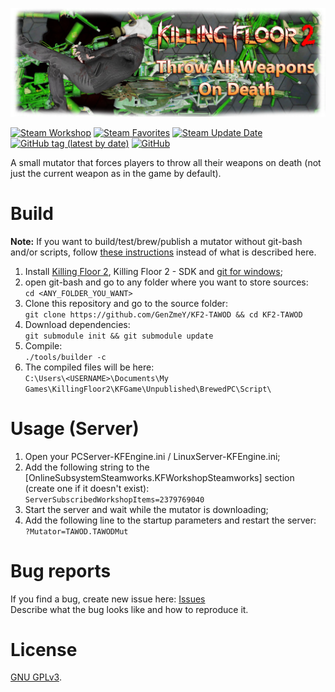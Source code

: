 [![](PublicationContent/mutbanner.png)](https://steamcommunity.com/sharedfiles/filedetails/?id=2379769040)

[![Steam Workshop](https://img.shields.io/static/v1?message=workshop&logo=steam&labelColor=gray&color=blue&logoColor=white&label=steam%20)](https://steamcommunity.com/sharedfiles/filedetails/?id=2379769040)
[![Steam Favorites](https://img.shields.io/steam/favorites/2379769040)](https://steamcommunity.com/sharedfiles/filedetails/?id=2379769040)
[![Steam Update Date](https://img.shields.io/steam/update-date/2379769040)](https://steamcommunity.com/sharedfiles/filedetails/?id=2379769040)
[![GitHub tag (latest by date)](https://img.shields.io/github/v/tag/GenZmeY/KF2-TAWOD)](https://github.com/GenZmeY/KF2-TAWOD/tags)
[![GitHub](https://img.shields.io/github/license/GenZmeY/KF2-TAWOD)](https://www.gnu.org/licenses/gpl-3.0.en.html)

A small mutator that forces players to throw all their weapons on death (not just the current weapon as in the game by default). 

# Build
**Note:** If you want to build/test/brew/publish a mutator without git-bash and/or scripts, follow [these instructions](https://tripwireinteractive.atlassian.net/wiki/spaces/KF2SW/pages/26247172/KF2+Code+Modding+How-to) instead of what is described here.
1. Install [Killing Floor 2](https://store.steampowered.com/app/232090/Killing_Floor_2/), Killing Floor 2 - SDK and [git for windows](https://git-scm.com/download/win);
2. open git-bash and go to any folder where you want to store sources:  
`cd <ANY_FOLDER_YOU_WANT>`  
3. Clone this repository and go to the source folder:  
`git clone https://github.com/GenZmeY/KF2-TAWOD && cd KF2-TAWOD`
4. Download dependencies:  
`git submodule init && git submodule update`  
5. Compile:  
`./tools/builder -c`  
5. The compiled files will be here:  
`C:\Users\<USERNAME>\Documents\My Games\KillingFloor2\KFGame\Unpublished\BrewedPC\Script\`

# Usage (Server)
1. Open your PCServer-KFEngine.ini / LinuxServer-KFEngine.ini;  
2. Add the following string to the [OnlineSubsystemSteamworks.KFWorkshopSteamworks] section (create one if it doesn't exist):  
`ServerSubscribedWorkshopItems=2379769040`  
3. Start the server and wait while the mutator is downloading;  
4. Add the following line to the startup parameters and restart the server:  
`?Mutator=TAWOD.TAWODMut`  

# Bug reports
If you find a bug, create new issue here: [Issues](https://github.com/GenZmeY/KF2-TAWOD/issues)  
Describe what the bug looks like and how to reproduce it.  

# License
[GNU GPLv3](LICENSE).
